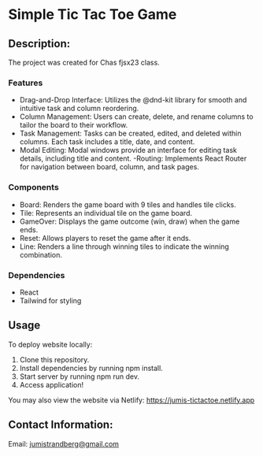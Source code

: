 # Simple Tic Tac Toe Game

## Description:
The project was created for Chas fjsx23 class.


### Features 
- Drag-and-Drop Interface: Utilizes the @dnd-kit library for smooth and intuitive task and column reordering.
- Column Management: Users can create, delete, and rename columns to tailor the board to their workflow.
- Task Management: Tasks can be created, edited, and deleted within columns. Each task includes a title, date, and content.
- Modal Editing: Modal windows provide an interface for editing task details, including title and content. 
-Routing: Implements React Router for navigation between board, column, and task pages.

### Components
- Board: Renders the game board with 9 tiles and handles tile clicks.
- Tile: Represents an individual tile on the game board.
- GameOver: Displays the game outcome (win, draw) when the game ends.
- Reset: Allows players to reset the game after it ends.
- Line: Renders a line through winning tiles to indicate the winning combination.


### Dependencies 
- React
- Tailwind for styling


## Usage
To deploy website locally:
1. Clone this repository.
2. Install dependencies by running npm install.
3. Start server by running npm run dev. 
4. Access application!


You may also view the website via Netlify:
https://jumis-tictactoe.netlify.app




## Contact Information:


Email: jumistrandberg@gmail.com

